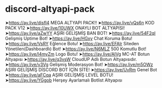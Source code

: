 # discord-altyapi-pack

➤https://ay.live/disfI4 MEGA ALTYAPI PACK!!
➤https://ay.live/vQs6n KOD PACK V12 
➤https://ay.live/10UWX ONAYLI BOT ALTYAPISI!
➤https://ay.live/aZwYY AŞIRI GELİŞMİŞ BAN BOT!
➤https://ay.live/54F2qI Gelişmiş Uptime Bot!
➤https://ay.live/HGxy Chat Koruma Botu!
➤https://ay.live/VsRY Eğlence Botu!
➤https://ay.live/EFAlr Siteden Yönetilen(Dashboardlı) Bot!
➤https://ay.live/N6MLZ 500 Komutlu Bot!
➤https://ay.live/l4myZm Logo Botu!
➤https://ay.live/AIVg MC-AT Botun Altyapısı
➤https://ay.live/q3vsW CloudUP Adlı Botun Altyapısıdır.
➤https://ay.live/y3Vg Gelişmiş Moderasyon Bot!
➤https://ay.live/m5OWz AŞIRI GELİŞMİŞ DİSCORD BOT İÇİN SİTE!
➤https://ay.live/UvRm Genel Bot
➤https://ay.live/aFCqa AŞIRI GELİŞMİŞ LEVEL BOTU!
➤https://ay.live/YGgob Herşey Ayarlamalı Botlist Altyapısı
